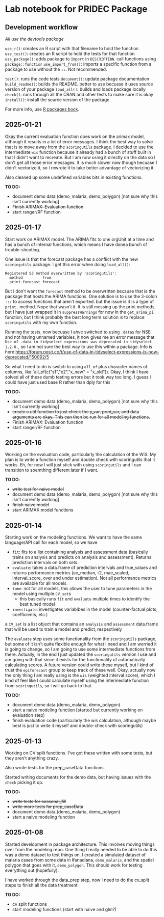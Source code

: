 # Lab notebook for PRIDEC Package

## Development workflow

*All use the devtools package*

`use_r()`: creates an R script with that filename to hold the function
`use_test()`: creates an R script to hold the tests for that function
`use_package()`: adds package to `Import` in `DESCRIPTION`. call functions using `package::function`
`use_import_from()`: imports a specific function from a package to use without the `::`. Not recommended.

`test()`: runs the code tests
`document()`: update package documentation
`build_readme()`: builds the README. better to use becuase it uses source version of your package
`load_all()`: builds and loads package locally
`check()`: runs through all the CRAN and other tests to make sure it is okay
`install()`: install the source version of the package

For more info, use [R packages book](https://r-pkgs.org/).

## 2025-01-21


Okay the current evaluation function does work on the arimax model, although it results in a lot of error messages. I think the best way to solve that is to move away from the `scoringutils` package. I decided to use the intermediate `wis` function because it already had a bunch of stuff built in that I didn't want to recreate. But I am now using it directly on the data so I don't get all those error messages. It is much slower now though becuase I didn't vectorize it, so I rewrote it to take better advantage of vectorizing it.

Also cleaned up some undefined variables bits in existing functions.

**TO DO:**
- document demo data (demo_malaria, demo_polygon) [not sure why this isn't currently working]
- ~~Finish ARIMAX: Evaluation function~~
- start ranger/RF function 


## 2025-01-17

Start work on ARIMAX model. The ARIMA fits to one orgUnit at a time and has a bunch of internal functions, which means I have donea  bunch of trouble-shooting.

One issue is that the forecast package has a conflict with the new `scoringutils` package. I get this error when doing `load_all()`:

```
Registered S3 method overwritten by 'scoringutils':
  method         from    
  print.forecast forecast
```

But I don't want the `forecast` method to be overwritten because that is the package that hosts the ARIMA functions. One solution is to use the 3-colon `:::` to access functions that aren't exported. but the issue is it is a type of `print.` method. Nope that wasn't it. It is still messing up the print methods, but I have just wrapped it in `suppressWarnings` for now in the `get_arima_pi` function, but I think probably the best long term solution is to replace `scoringutils` with my own function.

Running the tests, now becuase I ahve switched to using `.data$` for NSE and not having unnamed variables, it now gives me an error message that `Use of .data in tidyselect expressions was deprecated in tidyselect 1.2.0.`, so I am not sure the best way to use this within a package. Info is here:https://forum.posit.co/t/use-of-data-in-tidyselect-expressions-is-now-deprecated/150092/5

So what I need to do is switch to using `all_of` plus character names of columns, like `all_of(c("s1","x2","x_new" = "x_old")). Okay, I think I have solved all of these dumb testing errors but it took way too long. I guess I could have just used base R rather than dply for this

**TO DO:**
- document demo data (demo_malaria, demo_polygon) [not sure why this isn't currently working]
- ~~create a util function to just check the y_var, pred_var, and data arguments are okay. This can then be run for all modeling functions.~~
- Finish ARIMAX: Evaluation function
- start ranger/RF function 

## 2025-01-16

Working on the evaluation code, particularly the calculation of the WIS. My plan is to write a function myself and double check with scoringutils that it works. Eh, for now I will just stick with using `scoringutils` and I can transition to soemthing different later if I want.

**TO DO**:
- ~~write test for naive model~~
- document demo data (demo_malaria, demo_polygon) [not sure why this isn't currently working]
- ~~finish naive model~~
- start ARIMAX model functions

## 2025-01-14

Starting work on the modeling functions. We want to have the same language/API call for each model, so we have

- `fit`: fits to a list containing analysis and assessment data (basically trains on analysis and predicts on analysis and assessment). Returns prediction intervals on both sets.
- `evaluate`: takes a data.frame of prediction intervals and true_values and returns performance metrics (ae_median, r2, mae_scaled, interval_score, over and under estimation). Not all performance metrics are available for all models.
- `tune`: not for all models, this allows the user to tune parameters in the model using multiple `CV_set`s
  - this basically runs `fit` and `evaluate` multiple times to identify the best tuned model
- `investigate`: investigates variablbes in the model (counter-factual plots, coefficients, etc.)

a `CV_set` is a list object that contains an `analysis` and `assessment` data.frame that will be used to train a model and predict, respectively

The `evaluate` step uses some functionality from the `scoringutils` package, but some of it isn't quite flexible enough for what I need and I am worried it is going to change, so I am going to use some intermediate functions from there. Actually, in the end I just updated the `scoringutils` version I use and am going with that since it exists for the functionality of automatically calculating scores. A future version could write these myself, but I kind of trust the `epiforecast` group to keep track of these well. Okay, actually now the only thing I am really using is the `wis` (weighted interval score), which I kind of feel like I could calculate myself using the intermediate function from `scoringutils`, so I will go back to that.


**TO DO:**
- document demo data (demo_malaria, demo_polygon)
- start a naive modeling function [started but currently working on evaluation step]
- finish evaluation code (particularly the wis calculation, although maybe best is just to write it myself and double-check with scoringutils)

## 2025-01-13

Working on CV split functions. I've got these written with some tests, but they aren't anything crazy.

Also wrote tests for the prep_caseData functions.

Started writing documents for the demo data, but having issues with the `check` picking it up. 

**TO DO:**
- ~~write tests for seasonal_fill~~
- ~~write more tests for prep_caseData~~
- document demo data (demo_malaria, demo_polygon)
- start a naive modeling function

## 2025-01-08

Started development in package architecture. This involves moving things over from the modeling repo. One thing I really needed to be able to do this was a demo dataset to test things on. I created a simulated dataset of malaria cases from some data in Ifanadiana, `demo_malaria`, and the spatial polygon that goes with it, `demo_polygon`. This should work for testing everything out (hopefully).

I have worked through the data_prep step, now I need to do the cv_split steps to finish all the data treatment

**TO DO:**
- cv split functions
- start modeling functions (start with naive and glm?)